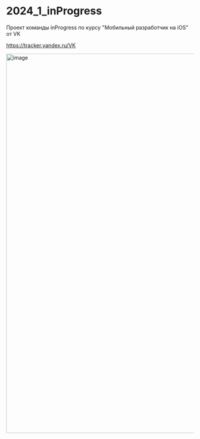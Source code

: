 # 2024_1_inProgress
Проект команды inProgress по курсу "Мобильный разработчик на iOS" от VK

https://tracker.yandex.ru/VK

<img width="1019" alt="image" src="https://github.com/user-attachments/assets/b8a78267-7944-45e9-9389-8b99c86c8e6a">
